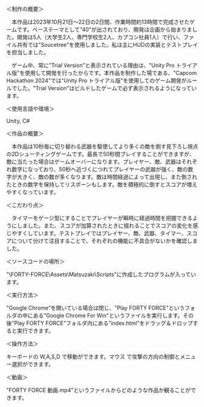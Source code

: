 ＜制作の概要＞

　本作品は2023年10月21日～22日の2日間、作業時間約13時間で完成させたゲームです。ベーステーマとして"40"が出されており、開発は企画から始まりました。開発は5人（大学生2人、専門学校生2人、カプコン社員1人）で行い、ファイル共有では"Soucetree"を使用しました。私は主にHUDの実装とテストプレイを担当しました。
 
　ゲーム中、常に"Trial Version"と表示されている理由は、"Unity Pro トライアル版"を使用して開発を行ったからです。本作品を制作した場である、"Capcom Hackathon 2024"では"Unity Pro トライアル版"を使用してのゲーム開発がルールでした。"Trial Version"はビルドしたゲームで必ず表示されるようになっています。


＜使用言語や環境＞

Unity, C#


＜作品の概要＞

　本作品は10秒毎に切り替わる武器を駆使してより多くの敵を倒す見下ろし視点の2Dシューティングゲームです。最長で50秒間プレイすることができますが、敵に当たった場合はゲームオーバーになります。プレイヤー、敵、武器はそれぞれ数字になっており、50秒へ近づくにつれてプレイヤーの武器が強く、敵の数字が大きく、敵の数が多くなります。敵は時間経過によって出現し、また倒されたときの数字を保持してリスポーンもします。敵を積極的に倒すとスコアが増えやすくなっています。


＜こだわり点＞

　タイマーをゲージ型にすることでプレイヤーが瞬時に経過時間を把握できるようにしました。また、スコアが加算されたときに揺れることでスコアの変化を感じやすくしています。テストプレイではプレイヤー、敵、武器、タイマー、スコアについて分けて注目することで、それぞれの機能に不具合がないかを確認しました。


＜ソースコードの場所＞

"\FORTY-FORCE\Assets\Matsuzaki\Scripts"に作成したプログラムが入っています。

＜実行方法＞

 "Google Chrome"を開いている場合は閉じ、"Play FORTY FORCE"というフォルダの中にある"Google Chrome For Win"というファイルを実行します。その後"Play FORTY FORCE"フォルダ内にある"index.html"をドラッグ＆ドロップすると実行できます。

＜操作方法＞

キーボードの W,A,S,D で移動ができます。マウス で攻撃の方向の制御とメニュー選択ができます。

＜動画＞

"FORTY FORCE 動画.mp4"というファイルからどのような作品か観ることができます。
